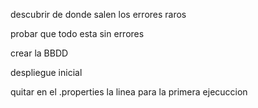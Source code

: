 descubrir de donde salen los errores raros

probar que todo esta sin errores

crear la BBDD

despliegue inicial

quitar en el .properties la linea para la primera ejecuccion
